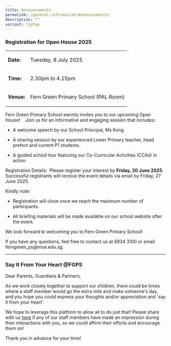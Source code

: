 ```yaml
---
title: Announcements
permalink: /general-information/Announcements/
description: ""
variant: tiptap
---
```

<h3><strong>Registration for Open House 2025</strong></h3>
<table style="minWidth: 50px">
<colgroup>
<col>
<col>
</colgroup>
<tbody>
<tr>
<td rowspan="1" colspan="1">
<p><strong>Date:</strong>
</p>
</td>
<td rowspan="1" colspan="1">
<p>Tuesday, 8 July 2025</p>
</td>
</tr>
<tr>
<td rowspan="1" colspan="1">
<p><strong>Time:</strong>
</p>
</td>
<td rowspan="1" colspan="1">
<p>2.30pm to 4.15pm</p>
</td>
</tr>
<tr>
<td rowspan="1" colspan="1">
<p><strong>Venue:</strong>
</p>
</td>
<td rowspan="1" colspan="1">
<p>Fern Green Primary School (PAL Room)</p>
</td>
</tr>
</tbody>
</table>
<p>Fern Green Primary School warmly invites you to our upcoming Open House!&nbsp;
&nbsp; Join us for an informative and engaging session that includes:&nbsp;
&nbsp;</p>
<ul data-tight="true" class="tight">
<li>
<p>A welcome speech by our School Principal, Ms Kong&nbsp; &nbsp;</p>
</li>
<li>
<p>A sharing session by our experienced Lower Primary teacher, head prefect
and current P1 students.&nbsp; &nbsp;</p>
</li>
<li>
<p>A guided school tour featuring our Co-Curricular Activities (CCAs) in
action&nbsp; &nbsp;</p>
</li>
</ul>
<p>Registration Details:&nbsp; Please register your interest by <strong>Friday, 20 June 2025</strong>.
Successful registrants will receive the event details via email by Friday,
27 June 2025.</p>
<p>Kindly note:</p>
<ul data-tight="true" class="tight">
<li>
<p>Registration will close once we reach the maximum number of participants.</p>
</li>
<li>
<p>All briefing materials will be made available on our school website after
the event.</p>
</li>
</ul>
<p>We look forward to welcoming you to Fern Green Primary School!&nbsp;</p>
<p>If you have any questions, feel free to contact us at 6834 3100 or email
ferngreen_ps@moe.edu.sg.&nbsp;</p>
<hr>
<h3><strong>Say It From Your Heart @FGPS</strong></h3>
<p>Dear Parents, Guardians &amp; Partners,&nbsp;</p>
<p>As we work closely together to support our children, there could be times
where a staff member would go the extra mile and make someone's day, and
you hope you could express your thoughts and/or appreciation and 'say it
from your heart'.&nbsp;</p>
<p>We hope to leverage this platform to allow all to do just that! Please
share with us <a href="https://go.gov.sg/sayitfromyourheart" rel="noopener noreferrer nofollow" target="_blank">here</a> if
any of our staff members have made an impression during their interactions
with you, so we could affirm their efforts and encourage them on!&nbsp;</p>
<p>Thank you in advance for your time!</p>
